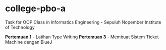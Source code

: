 # college-pbo-a
Task for OOP Class in Informatics Engineering - Sepuluh Nopember Institute of Technology


[**Pertemuan 1**](https://github.com/Risholmaayo/college-pbo-a/tree/main/Pertemuan%201) - Latihan Type Writing
[**Pertemuan 3**](https://github.com/Risholmaayo/college-pbo-a/tree/main/Pertemuan%203) - Membuat Sistem Ticket Machine dengan BlueJ

